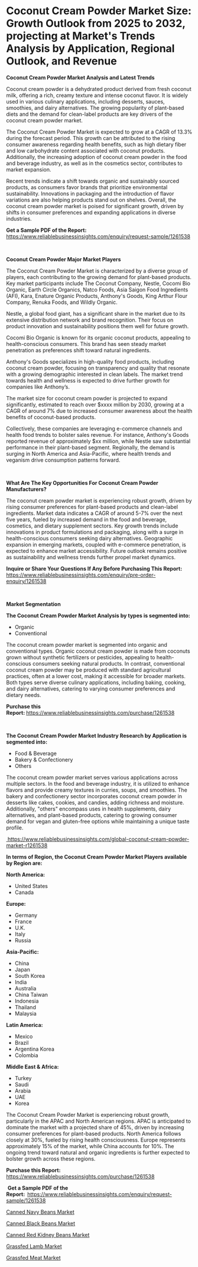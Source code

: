 <p><h1>Coconut Cream Powder Market Size: Growth Outlook from 2025 to 2032, projecting at Market's Trends Analysis by Application, Regional Outlook, and Revenue</h1></p><p><strong>Coconut Cream Powder Market Analysis and Latest Trends</strong></p>
<p><p>Coconut cream powder is a dehydrated product derived from fresh coconut milk, offering a rich, creamy texture and intense coconut flavor. It is widely used in various culinary applications, including desserts, sauces, smoothies, and dairy alternatives. The growing popularity of plant-based diets and the demand for clean-label products are key drivers of the coconut cream powder market. </p><p>The Coconut Cream Powder Market is expected to grow at a CAGR of 13.3% during the forecast period. This growth can be attributed to the rising consumer awareness regarding health benefits, such as high dietary fiber and low carbohydrate content associated with coconut products. Additionally, the increasing adoption of coconut cream powder in the food and beverage industry, as well as in the cosmetics sector, contributes to market expansion. </p><p>Recent trends indicate a shift towards organic and sustainably sourced products, as consumers favor brands that prioritize environmental sustainability. Innovations in packaging and the introduction of flavor variations are also helping products stand out on shelves. Overall, the coconut cream powder market is poised for significant growth, driven by shifts in consumer preferences and expanding applications in diverse industries.</p></p>
<p><strong>Get a Sample PDF of the Report:&nbsp;</strong> <a href="https://www.reliablebusinessinsights.com/enquiry/request-sample/1261538?utm_campaign=1113&utm_medium=2&utm_source=Github&utm_content=ia&utm_term=14022025&utm_id=coconut-cream-powder">https://www.reliablebusinessinsights.com/enquiry/request-sample/1261538</a></p>
<p>&nbsp;</p>
<p><strong>Coconut Cream Powder Major Market Players</strong></p>
<p><p>The Coconut Cream Powder Market is characterized by a diverse group of players, each contributing to the growing demand for plant-based products. Key market participants include The Coconut Company, Nestle, Cocomi Bio Organic, Earth Circle Organics, Natco Foods, Asia Saigon Food Ingredients (AFI), Kara, Enature Organic Products, Anthony's Goods, King Arthur Flour Company, Renuka Foods, and Wildly Organic.</p><p>Nestle, a global food giant, has a significant share in the market due to its extensive distribution network and brand recognition. Their focus on product innovation and sustainability positions them well for future growth.</p><p>Cocomi Bio Organic is known for its organic coconut products, appealing to health-conscious consumers. This brand has seen steady market penetration as preferences shift toward natural ingredients. </p><p>Anthony's Goods specializes in high-quality food products, including coconut cream powder, focusing on transparency and quality that resonate with a growing demographic interested in clean labels. The market trend towards health and wellness is expected to drive further growth for companies like Anthony’s.</p><p>The market size for coconut cream powder is projected to expand significantly, estimated to reach over $xxxx million by 2030, growing at a CAGR of around 7% due to increased consumer awareness about the health benefits of coconut-based products.</p><p>Collectively, these companies are leveraging e-commerce channels and health food trends to bolster sales revenue. For instance, Anthony's Goods reported revenue of approximately $xx million, while Nestle saw substantial performance in their plant-based segment. Regionally, the demand is surging in North America and Asia-Pacific, where health trends and veganism drive consumption patterns forward.</p></p>
<p>&nbsp;</p>
<p><strong>What Are The Key Opportunities For Coconut Cream Powder Manufacturers?</strong></p>
<p><p>The coconut cream powder market is experiencing robust growth, driven by rising consumer preferences for plant-based products and clean-label ingredients. Market data indicates a CAGR of around 5-7% over the next five years, fueled by increased demand in the food and beverage, cosmetics, and dietary supplement sectors. Key growth trends include innovations in product formulations and packaging, along with a surge in health-conscious consumers seeking dairy alternatives. Geographic expansion in emerging markets, coupled with e-commerce penetration, is expected to enhance market accessibility. Future outlook remains positive as sustainability and wellness trends further propel market dynamics.</p></p>
<p><strong>Inquire or Share Your Questions If Any Before Purchasing This Report:</strong> <a href="https://www.reliablebusinessinsights.com/enquiry/pre-order-enquiry/1261538?utm_campaign=1113&utm_medium=2&utm_source=Github&utm_content=ia&utm_term=14022025&utm_id=coconut-cream-powder">https://www.reliablebusinessinsights.com/enquiry/pre-order-enquiry/1261538</a></p>
<p>&nbsp;</p>
<p><strong>Market Segmentation</strong></p>
<p><strong>The Coconut Cream Powder Market Analysis by types is segmented into:</strong></p>
<p><ul><li>Organic</li><li>Conventional</li></ul></p>
<p><p>The coconut cream powder market is segmented into organic and conventional types. Organic coconut cream powder is made from coconuts grown without synthetic fertilizers or pesticides, appealing to health-conscious consumers seeking natural products. In contrast, conventional coconut cream powder may be produced with standard agricultural practices, often at a lower cost, making it accessible for broader markets. Both types serve diverse culinary applications, including baking, cooking, and dairy alternatives, catering to varying consumer preferences and dietary needs.</p></p>
<p><strong>Purchase this Report:&nbsp;</strong><a href="https://www.reliablebusinessinsights.com/purchase/1261538?utm_campaign=1113&utm_medium=2&utm_source=Github&utm_content=ia&utm_term=14022025&utm_id=coconut-cream-powder">https://www.reliablebusinessinsights.com/purchase/1261538</a></p>
<p>&nbsp;</p>
<p><strong>The Coconut Cream Powder Market Industry Research by Application is segmented into:</strong></p>
<p><ul><li>Food & Beverage</li><li>Bakery & Confectionery</li><li>Others</li></ul></p>
<p><p>The coconut cream powder market serves various applications across multiple sectors. In the food and beverage industry, it is utilized to enhance flavors and provide creamy textures in curries, soups, and smoothies. The bakery and confectionery sector incorporates coconut cream powder in desserts like cakes, cookies, and candies, adding richness and moisture. Additionally, "others" encompass uses in health supplements, dairy alternatives, and plant-based products, catering to growing consumer demand for vegan and gluten-free options while maintaining a unique taste profile.</p></p>
<p><a href="https://www.reliablebusinessinsights.com/global-coconut-cream-powder-market-r1261538?utm_campaign=1113&utm_medium=2&utm_source=Github&utm_content=ia&utm_term=14022025&utm_id=coconut-cream-powder">&nbsp;https://www.reliablebusinessinsights.com/global-coconut-cream-powder-market-r1261538</a></p>
<p><strong>In terms of Region, the Coconut Cream Powder Market Players available by Region are:</strong></p>
<p>
    <p> <strong> North America: </strong>
        <ul>
            <li>United States</li>
            <li>Canada</li>
        </ul>
        </p> 
    <p> <strong> Europe: </strong>
        <ul>
            <li>Germany</li>
            <li>France</li>
            <li>U.K.</li>
            <li>Italy</li>
            <li>Russia</li>
        </ul>
        </p> 
    <p> <strong> Asia-Pacific: </strong>
        <ul>
            <li>China</li>
            <li>Japan</li>
            <li>South Korea</li>
            <li>India</li>
            <li>Australia</li>
            <li>China Taiwan</li>
            <li>Indonesia</li>
            <li>Thailand</li>
            <li>Malaysia</li>
        </ul>
        </p> 
    <p> <strong> Latin America: </strong>
        <ul>
            <li>Mexico</li>
            <li>Brazil</li>
            <li>Argentina Korea</li>
            <li>Colombia</li>
        </ul>
        </p> 
    <p> <strong> Middle East & Africa: </strong>
        <ul>
            <li>Turkey</li>
            <li>Saudi</li>
            <li>Arabia</li>
            <li>UAE</li>
            <li>Korea</li>
        </ul>
    </p>
    </p>
<p><p>The Coconut Cream Powder Market is experiencing robust growth, particularly in the APAC and North American regions. APAC is anticipated to dominate the market with a projected share of 45%, driven by increasing consumer preferences for plant-based products. North America follows closely at 30%, fueled by rising health consciousness. Europe represents approximately 15% of the market, while China accounts for 10%. The ongoing trend toward natural and organic ingredients is further expected to bolster growth across these regions.</p></p>
<p><strong>Purchase this Report: </strong><a href="https://www.reliablebusinessinsights.com/purchase/1261538?utm_campaign=1113&utm_medium=2&utm_source=Github&utm_content=ia&utm_term=14022025&utm_id=coconut-cream-powder">https://www.reliablebusinessinsights.com/purchase/1261538</a></p>
<p>&nbsp;<strong>Get a Sample PDF of the Report:&nbsp;&nbsp;</strong><a href="https://www.reliablebusinessinsights.com/enquiry/request-sample/1261538?utm_campaign=1113&utm_medium=2&utm_source=Github&utm_content=ia&utm_term=14022025&utm_id=coconut-cream-powder">https://www.reliablebusinessinsights.com/enquiry/request-sample/1261538</a></p>
<p><strong></strong></p>
<p><p><a href="https://github.com/ziogaskangui96/Market-Research-Report-List-1/blob/main/canned-navy-beans-market.md?utm_campaign=1113&utm_medium=2&utm_source=Github&utm_content=ia&utm_term=14022025&utm_id=coconut-cream-powder">Canned Navy Beans Market</a></p><p><a href="https://github.com/leyesamilej/Market-Research-Report-List-1/blob/main/canned-black-beans-market.md?utm_campaign=1113&utm_medium=2&utm_source=Github&utm_content=ia&utm_term=14022025&utm_id=coconut-cream-powder">Canned Black Beans Market</a></p><p><a href="https://github.com/carylgrinko/Market-Research-Report-List-1/blob/main/canned-red-kidney-beans-market.md?utm_campaign=1113&utm_medium=2&utm_source=Github&utm_content=ia&utm_term=14022025&utm_id=coconut-cream-powder">Canned Red Kidney Beans Market</a></p><p><a href="https://github.com/lizonbochil23/Market-Research-Report-List-1/blob/main/grassfed-lamb-market.md?utm_campaign=1113&utm_medium=2&utm_source=Github&utm_content=ia&utm_term=14022025&utm_id=coconut-cream-powder">Grassfed Lamb Market</a></p><p><a href="https://github.com/guinoopandam/Market-Research-Report-List-1/blob/main/grassfed-meat-market.md?utm_campaign=1113&utm_medium=2&utm_source=Github&utm_content=ia&utm_term=14022025&utm_id=coconut-cream-powder">Grassfed Meat Market</a></p></p>